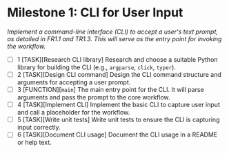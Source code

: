 # Milestone 1: CLI for User Input

*Implement a command-line interface (CLI) to accept a user's text prompt, as detailed in FR1.1 and TR1.3. This will serve as the entry point for invoking the workflow.*

- [ ] 1 [TASK][Research CLI library]
    Research and choose a suitable Python library for building the CLI (e.g., `argparse`, `click`, `typer`).
- [ ] 2 [TASK][Design CLI command]
    Design the CLI command structure and arguments for accepting a user prompt.
- [ ] 3 [FUNCTION][`main`]
    The main entry point for the CLI. It will parse arguments and pass the prompt to the core workflow.
- [ ] 4 [TASK][Implement CLI]
    Implement the basic CLI to capture user input and call a placeholder for the workflow.
- [ ] 5 [TASK][Write unit tests]
    Write unit tests to ensure the CLI is capturing input correctly.
- [ ] 6 [TASK][Document CLI usage]
    Document the CLI usage in a README or help text. 